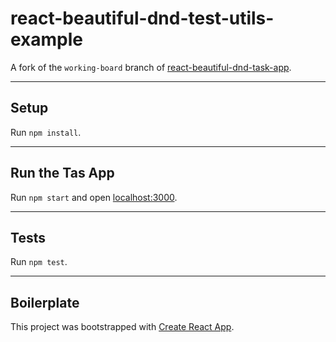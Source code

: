 # react-beautiful-dnd-test-utils-example

A fork of the `working-board` branch of [react-beautiful-dnd-task-app](https://github.com/alexreardon/react-beautiful-dnd-task-app).

---

## Setup

Run `npm install`.

---

## Run the Tas App

Run `npm start` and open [localhost:3000](http://localhost:3000/).

---

## Tests

Run `npm test`.

---

## Boilerplate

This project was bootstrapped with [Create React App](https://github.com/facebook/create-react-app).
